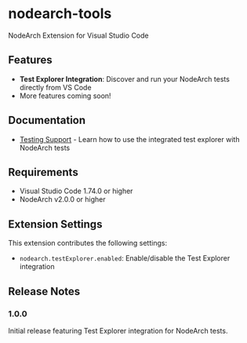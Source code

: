 # nodearch-tools

NodeArch Extension for Visual Studio Code

## Features

* **Test Explorer Integration**: Discover and run your NodeArch tests directly from VS Code
* More features coming soon!

## Documentation

* [Testing Support](./docs/testing.md) - Learn how to use the integrated test explorer with NodeArch tests

## Requirements

* Visual Studio Code 1.74.0 or higher
* NodeArch v2.0.0 or higher

## Extension Settings

This extension contributes the following settings:

* `nodearch.testExplorer.enabled`: Enable/disable the Test Explorer integration

## Release Notes

### 1.0.0

Initial release featuring Test Explorer integration for NodeArch tests.